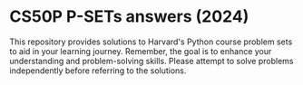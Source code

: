 # CS50P P-SETs answers (2024)
This repository provides solutions to Harvard's Python course problem sets to aid in your learning journey. Remember, the goal is to enhance your understanding and problem-solving skills. Please attempt to solve problems independently before referring to the solutions.
